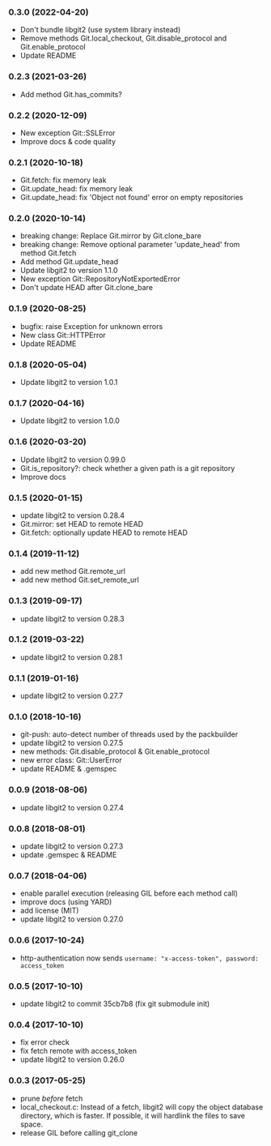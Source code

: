 ### 0.3.0 (2022-04-20)
- Don't bundle libgit2 (use system library instead)
- Remove methods Git.local_checkout, Git.disable_protocol and Git.enable_protocol
- Update README

### 0.2.3 (2021-03-26)
- Add method Git.has_commits?

### 0.2.2 (2020-12-09)
- New exception Git::SSLError
- Improve docs & code quality

### 0.2.1 (2020-10-18)
- Git.fetch: fix memory leak
- Git.update_head: fix memory leak
- Git.update_head: fix 'Object not found' error on empty repositories

### 0.2.0 (2020-10-14)
- breaking change: Replace Git.mirror by Git.clone_bare
- breaking change: Remove optional parameter 'update_head' from method Git.fetch
- Add method Git.update_head
- Update libgit2 to version 1.1.0
- New exception Git::RepositoryNotExportedError
- Don't update HEAD after Git.clone_bare

### 0.1.9 (2020-08-25)
- bugfix: raise Exception for unknown errors
- New class Git::HTTPError
- Update README

### 0.1.8 (2020-05-04)
- Update libgit2 to version 1.0.1

### 0.1.7 (2020-04-16)
- Update libgit2 to version 1.0.0

### 0.1.6 (2020-03-20)
- Update libgit2 to version 0.99.0
- Git.is_repository?: check whether a given path is a git repository
- Improve docs

### 0.1.5 (2020-01-15)
- update libgit2 to version 0.28.4
- Git.mirror: set HEAD to remote HEAD
- Git.fetch: optionally update HEAD to remote HEAD

### 0.1.4 (2019-11-12)
- add new method Git.remote_url
- add new method Git.set_remote_url

### 0.1.3 (2019-09-17)
- update libgit2 to version 0.28.3

### 0.1.2 (2019-03-22)
- update libgit2 to version 0.28.1

### 0.1.1 (2019-01-16)
- update libgit2 to version 0.27.7

### 0.1.0 (2018-10-16)
- git-push: auto-detect number of threads used by the packbuilder
- update libgit2 to version 0.27.5
- new methods: Git.disable_protocol & Git.enable_protocol
- new error class: Git::UserError
- update README & .gemspec

### 0.0.9 (2018-08-06)

- update libgit2 to version 0.27.4

### 0.0.8 (2018-08-01)

- update libgit2 to version 0.27.3
- update .gemspec & README

### 0.0.7 (2018-04-06)

- enable parallel execution (releasing GIL before each method call)
- improve docs (using YARD)
- add license (MIT)
- update libgit2 to version 0.27.0

### 0.0.6 (2017-10-24)

- http-authentication now sends
  `username: "x-access-token", password: access_token`

### 0.0.5 (2017-10-10)

- update libgit2 to commit 35cb7b8 (fix git submodule init)

### 0.0.4 (2017-10-10)

- fix error check
- fix fetch remote with access_token
- update libgit2 to version 0.26.0

### 0.0.3 (2017-05-25)

- prune _before_ fetch
- local_checkout.c:
  Instead of a fetch, libgit2 will copy the object
  database directory, which is faster. If possible,
  it will hardlink the files to save space.
- release GIL before calling git_clone
